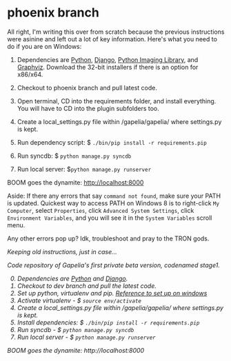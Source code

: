 phoenix branch=All right, I'm writing this over from scratch because the previous instructions were asinine and left out a lot of key information. Here's what you need to do if you are on Windows:01. Dependencies are [Python](http://www.python.org), [Django](https://www.djangoproject.com), [Python Imaging Library](http://pythonware.com/products/pil), and [Graphviz](http://graphviz.org). Download the 32-bit installers if there is an option for x86/x64.02. Checkout to phoenix branch and pull latest code.03. Open terminal, CD into the requirements folder, and install everything. You will have to CD into the plugin subfolders too.04. Create a local_settings.py file within /gapelia/gapelia/ where settings.py is kept.05. Run dependency script: $ `./bin/pip install -r requirements.pip`06. Run syncdb: $ `python manage.py syncdb`07. Run local server: $`python manage.py runserver`BOOM goes the dynamite: [http://localhost:8000](http://localhost:8000)Aside: If there any errors that say `command not found`, make sure your PATH is updated. Quickest way to access PATH on Windows 8 is to right-click `My Computer`, select `Properties`, click `Advanced System Settings`, click `Environment Variables`, and you will see it in the `System Variables` scroll menu.Any other errors pop up? Idk, troubleshoot and pray to the TRON gods.<em>Keeping old instructions, just in case...Code repository of Gapelia's first private beta version, codenamed stage1.0. Dependencies are [Python](http://www.python.org) and [Django](https://www.djangoproject.com).1. Checkout to dev branch and pull the latest code.2. Set up python, virtualenv and pip. [Reference to set up on windows](http://www.tylerbutler.com/2012/05/how-to-install-python-pip-and-virtualenv-on-windows-with-powershell)3. Activate virtualenv - $ `source env/activate`4. Create a local_settings.py file within /gapelia/gapelia/ where settings.py is kept.5. Install dependencies: $ `./bin/pip install -r requirements.pip`6. Run syncdb - $ `python manage.py syncdb`7. Run local server - $ `python manage.py runserver`BOOM goes the dynamite: http://localhost:8000</em>